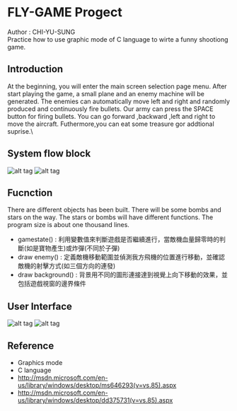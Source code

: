 # FLY-GAME Progect
Author : CHI-YU-SUNG\
Practice how to use graphic mode of C language to wirte a funny shootiong game.
## Introduction
At the beginning, you will enter the main screen selection page menu. After start playing the game, a small plane and an enemy machine will be generated. The enemies can automatically move left and right and randomly produced and continuously fire bullets. Our army can press the SPACE button for firing bullets. You can go forward ,backward ,left and right to move the aircraft. Futhermore,you can eat some treasure gor addtional suprise.\

## System flow block
![alt tag](https://i.imgur.com/NFwxxvg.png)
![alt tag](https://i.imgur.com/W6hmB8p.png?1)

## Fucnction
There are different objects has been built. There will be some bombs and stars on the way. The stars or bombs will have different functions. The program size is about one thousand lines.
* gamestate() : 利用變數值來判斷遊戲是否繼續進行，當敵機血量歸零時的判斷(如是寶物產生)或炸彈(不同於子彈)
* draw enemy() : 定義敵機移動範圍並偵測我方飛機的位置進行移動，並確認敵機的射擊方式(如三個方向的連發)
* draw background() : 背景用不同的圖形連接達到視覺上向下移動的效果，並包括遊戲視窗的邊界條件

## User Interface
![alt tag](https://i.imgur.com/fsF5zBY.png?3)
![alt tag](https://i.imgur.com/fRq5HS8.png?3)

## Reference
* Graphics mode
* C language
* http://msdn.microsoft.com/en-us/library/windows/desktop/ms646293(v=vs.85).aspx
* http://msdn.microsoft.com/en-us/library/windows/desktop/dd375731(v=vs.85).aspx
